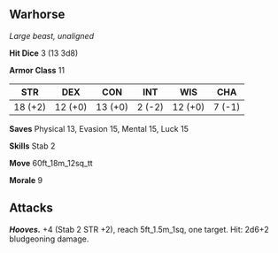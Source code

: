 ## Warhorse

*Large beast, unaligned*

**Hit Dice** 3 (13 3d8)

**Armor Class** 11

| STR     | DEX     | CON     | INT     | WIS     | CHA     |
|---------|---------|---------|---------|---------|---------|
| 18 (+2) | 12 (+0) | 13 (+0) |  2 (-2) | 12 (+0) |  7 (-1) |

**Saves** Physical 13, Evasion 15, Mental 15, Luck 15

**Skills** Stab 2

**Move** 60ft\_18m\_12sq\_tt

**Morale** 9

## Attacks

***Hooves.*** +4 (Stab 2 STR +2), reach 5ft\_1.5m\_1sq, one target. Hit: 2d6+2 bludgeoning damage.

